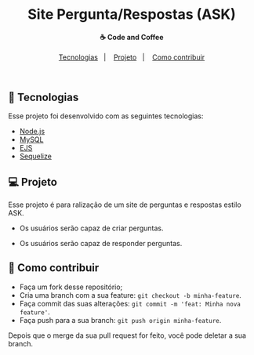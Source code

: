<h1 align="center" color="red">
Site Pergunta/Respostas (ASK)
</h1>

<h4 align="center">
  ☕ Code and Coffee
</h4>

<p align="center">
  <a href="#rocket-tecnologias">Tecnologias</a>&nbsp;&nbsp;&nbsp;|&nbsp;&nbsp;&nbsp;
  <a href="#-projeto">Projeto</a>&nbsp;&nbsp;&nbsp;|&nbsp;&nbsp;&nbsp;
  <a href="#-como-contribuir">Como contribuir</a>
</p>

<br>

## :rocket: Tecnologias

Esse projeto foi desenvolvido com as seguintes tecnologias:

- [Node.js](https://nodejs.org/en/)
- [MySQL](https://www.mysql.com/)
- [EJS](https://ejs.co/)
- [Sequelize](https://sequelize.org/)

## 💻 Projeto

Esse projeto é para ralização de um site de perguntas e respostas estilo ASK.

- Os usuários serão capaz de criar perguntas.

- Os usuários serão capaz de responder perguntas.

## 🤔 Como contribuir

- Faça um fork desse repositório;
- Cria uma branch com a sua feature: `git checkout -b minha-feature`.
- Faça commit das suas alterações: `git commit -m 'feat: Minha nova feature'`.
- Faça push para a sua branch: `git push origin minha-feature`.

Depois que o merge da sua pull request for feito, você pode deletar a sua branch.



